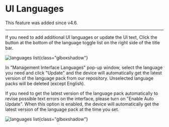 # UI Languages

This feature was added since v4.6.

---
If you need to add additional UI languages or update the UI text, Click the button at the bottom of the language toggle list on the right side of the title bar.

![languages list](images/ui_languages/add_languages.png){class="glboxshadow"}

In "Management Interface Languages" pop-up window, select the language you need and click "Update" and the device will automatically get the latest version of the language pack from our repository. Unselected language packs will be deleted (except English).

If you need to get the latest version of the language pack automatically to revise possible text errors on the interface, please turn on "Enable Auto Update". When this option is enabled, the device will automatically get the latest version of the language pack at the time you set.

![languages list](images/ui_languages/languages_list.png){class="glboxshadow"}